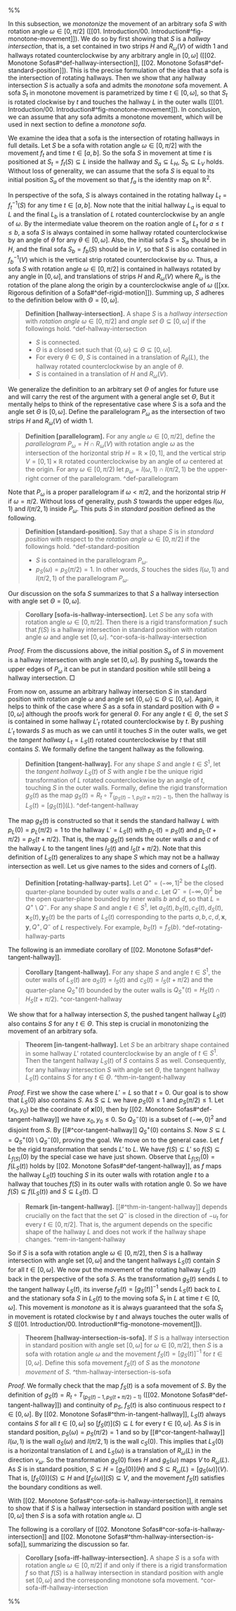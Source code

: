 %%

In this subsection, we _monotonize_ the movement of an arbitrary sofa $S$ with rotation angle $\omega \in [0, \pi/2]$ ([[01. Introduction/00. Introduction#^fig-monotone-movement]]). We do so by first showing that $S$ is a _hallway intersection_, that is, a set contained in two strips $H$ and $R_\omega(V)$ of width 1 and hallways rotated counterclockwise by any arbitrary angle in $[0, \omega]$ ([[02. Monotone Sofas#^def-hallway-intersection]], [[02. Monotone Sofas#^def-standard-position]]). This is the precise formulation of the idea that a sofa is the intersection of rotating hallways. Then we show that any hallway intersection $S$ is actually a sofa and admits the _monotone_ sofa movement. A sofa $S_t$ in monotone movement is parametrized by time $t \in [0, \omega]$, so that $S_t$ is rotated clockwise by $t$ and touches the hallway $L$ in the outer walls ([[01. Introduction/00. Introduction#^fig-monotone-movement]]). In conclusion, we can assume that any sofa admits a monotone movement, which will be used in next section to define a _monotone sofa_.

We examine the idea that a sofa is the intersection of rotating hallways in full details. Let $S$ be a sofa with rotation angle $\omega \in [0, \pi/2]$ with the movement $f_t$ and time $t \in [a, b]$. So the sofa $S$ in movement at time $t$ is positioned at $S_t = f_t(S) \subseteq L$ inside the hallway and $S_a \subseteq L_H$, $S_b \subseteq L_V$ holds. Without loss of generality, we can assume that the sofa $S$ is equal to its initial position $S_a$ of the movement so that $f_a$ is the identity map on $\mathbb{R}^2$. 

In perspective of the sofa, $S$ is always contained in the rotating hallway $L_t = f_t^{-1}(S)$ for any time $t \in [a, b]$. Now note that the initial hallway $L_a$ is equal to $L$ and the final $L_b$ is a translation of $L$ rotated counterclockwise by an angle of $\omega$. By the intermediate value theorem on the roation angle of $L_t$ for $a \leq t \leq b$, a sofa $S$ is always contained in some hallway rotated counterclockwise by an angle of $\theta$ for any $\theta \in [0, \omega]$. Also, the initial sofa $S = S_a$ should be in $H$, and the final sofa $S_b = f_b(S)$ should be in $V$, so that $S$ is also contained in $f_b^{-1}(V)$ which is the vertical strip rotated counterclockwise by $\omega$. Thus, a sofa $S$ with rotation angle $\omega \in [0, \pi/2]$ is contained in hallways rotated by any angle in $[0, \omega]$, and translations of strips $H$ and $R_\omega(V)$ where $R_\omega$ is the rotation of the plane along the origin by a counterclockwise angle of $\omega$ ([[xx. Rigorous definition of a Sofa#^def-rigid-motion]]). Summing up, $S$ adheres to the definition below with $\Theta = [0, \omega]$.

> __Definition [hallway-intersection].__ A shape $S$ is a _hallway intersection_ with _rotation angle_ $\omega \in [0, \pi/2]$ and _angle set_ $\Theta \subseteq \left[ 0, \omega \right]$ if the followings hold.
> ^def-hallway-intersection
> 
> - $S$ is connected.
> - $\Theta$ is a closed set such that $\left\{ 0, \omega \right\} \subseteq \Theta \subseteq [0, \omega]$.
> - For every $\theta \in \Theta$, $S$ is contained in a translation of $R_\theta(L)$, the hallway rotated counterclockwise by an angle of $\theta$.
> - $S$ is contained in a translation of $H$ and $R_\omega(V)$.

We generalize the definition to an arbitrary set $\Theta$ of angles for future use and will carry the rest of the argument with a general angle set $\Theta$, But it mentally helps to think of the representative case where $S$ is a sofa and the angle set $\Theta$ is $[0, \omega]$. Define the parallelogram $P_\omega$ as the intersection of two strips $H$ and $R_\omega(V)$ of width 1.

> __Definition [parallelogram].__ For any angle $\omega \in [0, \pi/2]$, define the _parallelogram_ $P_\omega = H \cap R_\omega(V)$ with rotation angle $\omega$ as the intersection of the horizontal strip $H = \mathbb{R} \times [0, 1]$, and the vertical strip $V = [0, 1] \times \mathbb{R}$ rotated counterclockwise by an angle of $\omega$ centered at the origin. For any $\omega \in [0, \pi/2)$ let $p_{\omega} = l(\omega, 1) \cap l(\pi/2, 1)$ be the upper-right corner of the parallelogram. ^def-parallelogram

Note that $P_\omega$ is a proper parallelogram if $\omega < \pi/2$, and the horizontal strip $H$ if $\omega = \pi/2$. Without loss of generality, push $S$ towards the upper edges $l(\omega, 1)$ and $l(\pi/2, 1)$ inside $P_\omega$. This puts $S$ in _standard position_ defined as the following.

> __Definition [standard-position].__ Say that a shape $S$ is in _standard position_ with respect to the _rotation angle_ $\omega \in [0, \pi/2]$ if the followings hold. ^def-standard-position
> 
> - $S$ is contained in the parallelogram $P_{\omega}$.
> - $p_{S}(\omega)=p_S(\pi/2)=1$. In other words, $S$ touches the sides $l(\omega, 1)$ and $l(\pi/2, 1)$ of the parallelogram $P_\omega$.

Our discussion on the sofa $S$ summarizes to that $S$ a hallway intersection with angle set $\Theta = [0, \omega]$.

> __Corollary [sofa-is-hallway-intersection].__ Let $S$ be any sofa with rotation angle $\omega \in [0, \pi/2]$. Then there is a rigid transformation $f$ such that $f(S)$ is a hallway intersection in standard position with rotation angle $\omega$ and angle set $[0, \omega]$. ^cor-sofa-is-hallway-intersection

_Proof._ From the discussions above, the initial position $S_a$ of $S$ in movement is a hallway intersection with angle set $[0, \omega]$. By pushing $S_a$ towards the upper edges of $P_\omega$ it can be put in standard position while still being a hallway intersection. □

From now on, assume an arbitrary hallway intersection $S$ in standard position with rotation angle $\omega$ and angle set $\left\{ 0, \omega \right\} \subseteq \Theta \subseteq [0, \omega]$. Again, it helps to think of the case where $S$ as a sofa in standard position with $\Theta = [0, \omega]$ although the proofs work for general $\Theta$. For any angle $t \in \Theta$, the set $S$ is contained in some hallway $L'_t$ rotated counterclockwise by $t$. By pushing $L'_t$ towards $S$ as much as we can until it touches $S$ in the outer walls, we get the _tangent hallway_ $L_t = L_S(t)$ rotated counterclockwise by $t$ that still contains $S$. We formally define the tangent hallway as the following.

> __Definition [tangent-hallway].__ For any shape $S$ and angle $t \in S^1$, let the _tangent hallway_ $L_S(t)$ of $S$ with angle $t$ be the unique rigid transformation of $L$ rotated counterclockwise by an angle of $t$, touching $S$ in the outer walls. Formally, define the rigid transformation $g_S(t)$ as the map $g_S (t) = R_t \circ T_{\left( p_S(t) - 1, p_S(t + \pi/2) - 1 \right)}$, then the hallway is $L_S(t) = [g_S(t)](L)$. ^def-tangent-hallway

The map $g_S(t)$ is constructed so that it sends the standard hallway $L$ with $p_L(0) = p_L(\pi/2) = 1$ to the hallway $L' = L_S(t)$ with $p_{L'}(t) = p_{S}(t)$ and $p_{L'}(t + \pi/2) = p_{S}(t + \pi/2)$. That is, the map $g_S(t)$ sends the outer walls $a$ and $c$ of the hallway $L$ to the tangent lines $l_S(t)$ and $l_{S}(t + \pi/2)$. Note that this definition of $L_S(t)$ generalizes to any shape $S$ which may not be a hallway intersection as well. Let us give names to the sides and corners of $L_S(t)$.

> __Definition [rotating-hallway-parts].__ Let $Q^+ = (-\infty, 1]^2$ be the closed quarter-plane bounded by outer walls $a$ and $c$. Let $Q^- = (-\infty, 0)^2$ be the open quarter-plane bounded by inner walls $b$ and $d$, so that $L = Q^+ \setminus Q^-$. For any shape $S$ and angle $t \in S^1$, let $a_S(t), b_S(t), c_S(t), d_S(t), \mathbf{x}_S(t), \mathbf{y}_S(t)$ be the parts of $L_S(t)$ corresponding to the parts $a, b, c, d, \mathbf{x}, \mathbf{y}, Q^+, Q^-$ of $L$ respectively. For example, $b_S(t) = f_S(b)$. ^def-rotating-hallway-parts

The following is an immediate corollary of [[02. Monotone Sofas#^def-tangent-hallway]].

> __Corollary [tangent-hallway].__ For any shape $S$ and angle $t \in S^1$, the outer walls of $L_S(t)$ are $a_S(t) = l_S(t)$ and $c_S(t) = l_S(t + \pi/2)$ and the quarter-plane $Q^+_S(t)$ bounded by the outer walls is $Q^+_S(t) = H_S(t) \cap H_S(t + \pi/2)$. ^cor-tangent-hallway

We show that for a hallway intersection $S$, the pushed tangent hallway $L_S(t)$ also contains $S$ for any $t \in \Theta$. This step is crucial in monotonizing the movement of an arbitrary sofa.

> __Theorem [in-tangent-hallway].__ Let $S$ be an arbitrary shape contained in some hallway $L'$ rotated counterclockwise by an angle of $t \in S^1$. Then the tangent hallway $L_S(t)$ of $S$ contains $S$ as well. Consequently, for any hallway intersection $S$ with angle set $\Theta$, the tangent hallway $L_S(t)$ contains $S$ for any $t \in \Theta$. ^thm-in-tangent-hallway

_Proof._ First we show the case where $L' = L$ so that $t=0$. Our goal is to show that $L_S(0)$ also contains $S$. As $S \subseteq L$ we have $p_S(0) \leq 1$ and $p_S(\pi/2) \leq 1$. Let $(x_0, y_0)$ be the coordinate of $\mathbf{x}(0)$, then by [[02. Monotone Sofas#^def-tangent-hallway]] we have $x_0, y_0 \leq 0$. So $Q^-_S(0)$ is a subset of $(-\infty, 0)^2$ and disjoint from $S$. By [[#^cor-tangent-hallway]] $Q_S^+(0)$ contains $S$. Now $S \subseteq L = Q^+_S(0)\setminus Q^-_S(0)$, proving the goal. We move on to the general case. Let $f$ be the rigid transformation that sends $L'$ to $L$. We have $f(S) \subseteq L'$ so $f(S) \subseteq L_{f(S)}(0)$ by the special case we have just shown. Observe that $L_{f(S)}(0) = f(L_S(t))$ holds by [[02. Monotone Sofas#^def-tangent-hallway]], as $f$ maps the hallway $L_S(t)$ touching $S$ in its outer walls with rotation angle $t$ to a hallway that touches $f(S)$ in its outer walls with rotation angle $0$. So we have $f(S) \subseteq f(L_S(t))$ and $S \subseteq L_S(t)$. □

> __Remark [in-tangent-hallway].__ [[#^thm-in-tangent-hallway]] depends crucially on the fact that the set $Q^-$ is closed in the direction of $-u_t$ for every $t \in [0, \pi/2]$. That is, the argument depends on the specific shape of the hallway $L$ and does not work if the hallway shape changes. ^rem-in-tangent-hallway

So if $S$ is a sofa with rotation angle $\omega \in [0, \pi/2]$, then $S$ is a hallway intersection with angle set $[0, \omega]$ and the tangent hallways $L_S(t)$ contain $S$ for all $t \in [0, \omega]$. We now put the movement of the rotating hallway $L_S(t)$ back in the perspective of the sofa $S$. As the transformation $g_S(t)$ sends $L$ to the tangent hallway $L_S(t)$, its inverse $f_S(t) = [g_S(t)]^{-1}$ sends $L_S(t)$ back to $L$ and the stationary sofa $S$ in $L_S(t)$ to the moving sofa $S_t$ in $L$ at time $t \in [0, \omega]$. This movement is _monotone_ as it is always guaranteed that the sofa $S_t$ in movement is rotated clockwise by $t$ and always touches the outer walls of $S$ ([[01. Introduction/00. Introduction#^fig-monotone-movement]]).

> __Theorem [hallway-intersection-is-sofa].__ If $S$ is a hallway intersection in standard position with angle set $[0, \omega]$ for $\omega \in [0, \pi/2]$, then $S$ is a sofa with rotation angle $\omega$ and the movement $f_S(t) = [g_S(t)]^{-1}$ for $t \in [0, \omega]$. Define this sofa movement $f_S(t)$ of $S$ as the _monotone movement_ of $S$. ^thm-hallway-intersection-is-sofa

_Proof._ We formally check that the map $f_S(t)$ is a sofa movement of $S$. By the definition of $g_S (t) = R_t \circ T_{\left( p_S(t) - 1, p_S(t + \pi/2) - 1 \right)}$ ([[02. Monotone Sofas#^def-tangent-hallway]]) and continuity of $p_S$, $f_S(t)$ is also continuous respect to $t \in [0, \omega]$. By [[02. Monotone Sofas#^thm-in-tangent-hallway]], $L_S(t)$ always contains $S$ for all $t \in [0, \omega]$ so $[f_S(t)](S) \subseteq L$ for every $t \in [0, \omega]$. As $S$ is in standard position, $p_S(\omega) = p_S(\pi/2) = 1$ and so by [[#^cor-tangent-hallway]]  $l(\omega, 1)$ is the wall $a_S(\omega)$ and $l(\pi/2, 1)$ is the wall $c_S(0)$. This implies that $L_S(0)$ is a horizontal translation of $L$ and $L_S(\omega)$ is a translation of $R_\omega(L)$ in the direction $v_\omega$. So the transformation $g_S(0)$ fixes $H$ and $g_S(\omega)$ maps $V$ to $R_\omega(L)$. As $S$ is in standard position, $S \subseteq H = [g_S(0)](H)$ and $S \subseteq R_\omega(L) = [g_S(\omega)](V)$. That is, $[f_S(0)](S) \subseteq H$ and $[f_S(\omega)](S) \subseteq V$, and the movement $f_S(t)$ satisfies the boundary conditions as well.

With [[02. Monotone Sofas#^cor-sofa-is-hallway-intersection]], it remains to show that if $S$ is a hallway intersection in standard position with angle set $[0, \omega]$ then $S$ is a sofa with rotation angle $\omega$. □

The following is a corollary of [[02. Monotone Sofas#^cor-sofa-is-hallway-intersection]] and [[02. Monotone Sofas#^thm-hallway-intersection-is-sofa]], summarizing the discussion so far.

> __Corollary [sofa-iff-hallway-intersection].__ A shape $S$ is a sofa with rotation angle $\omega \in [0, \pi/2]$ if and only if there is a rigid transformation $f$ so that $f(S)$ is a hallway intersection in standard position with angle set $[0, \omega]$ and the corresponding monotone sofa movement. ^cor-sofa-iff-hallway-intersection

%%